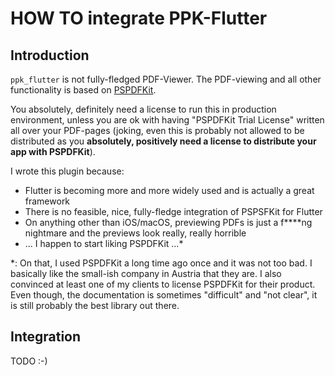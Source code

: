 # HOW TO integrate PPK-Flutter

## Introduction

`ppk_flutter` is not fully-fledged PDF-Viewer. The PDF-viewing and all other functionality is based
on [PSPDFKit](https://pspdfkit.com/).

You absolutely, definitely need a license to run this in production environment, unless you are
ok with having "PSPDFKit Trial License" written all over your PDF-pages (joking, even this is
probably not allowed to be distributed as you **absolutely, positively need a license to
distribute your app with PSPDFKit**).

I wrote this plugin because:
- Flutter is becoming more and more widely used and is actually a great framework
- There is no feasible, nice, fully-fledge integration of PSPSFKit for Flutter
- On anything other than iOS/macOS, previewing PDFs is just a f****ng nightmare and the previews look really, really horrible
- ... I happen to start liking PSPDFKit ...*


*: On that, I used PSPDFKit a long time ago once and it was not too bad. I basically like
the small-ish company in Austria that they are. I also convinced at least one of my clients
to license PSPDFKit for their product. Even though, the documentation is sometimes "difficult" and "not clear", it is still probably
the best library out there.

## Integration

TODO :-)
